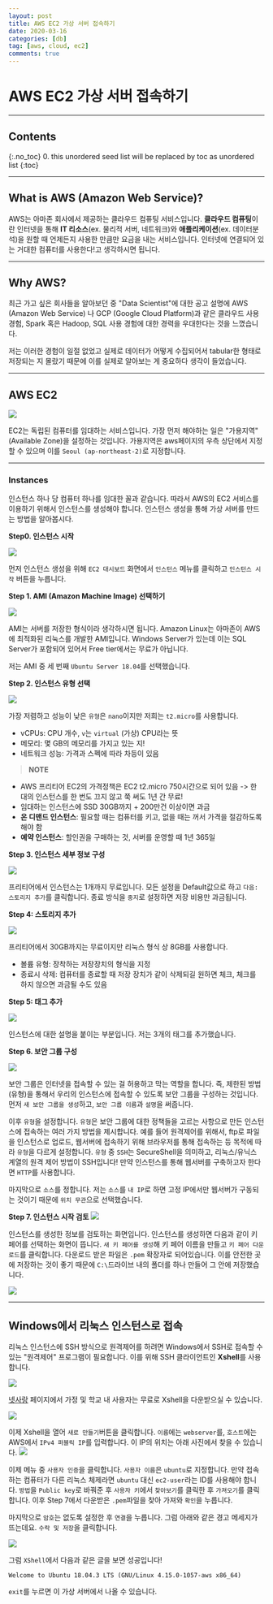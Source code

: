 ```yaml
---
layout: post
title: AWS EC2 가상 서버 접속하기
date: 2020-03-16
categories: [db]
tag: [aws, cloud, ec2]
comments: true
---
```

# AWS EC2 가상 서버 접속하기

---
## **Contents**
{:.no_toc}
0. this unordered seed list will be replaced by toc as unordered list
{:toc}



---
## **What is AWS (Amazon Web Service)?**


AWS는 아마존 회사에서 제공하는 클라우드 컴퓨팅 서비스입니다. **클라우드 컴퓨팅**이란 인터넷을 통해 **IT 리소스**(ex. 물리적 서버, 네트워크)와 **애플리케이션**(ex. 데이터분석)을 원할 때 언제든지 사용한 만큼만 요금을 내는 서비스입니다. 인터넷에 연결되어 있는 거대한 컴퓨터를 사용한다!고 생각하시면 됩니다. 

---
## **Why AWS?**

최근 가고 싶은 회사들을 알아보던 중 "Data Scientist"에 대한 공고 설명에 AWS (Amazon Web Service) 나 GCP (Google Cloud Platform)과 같은 클라우드 사용 경험, Spark 혹은 Hadoop, SQL 사용 경험에 대한 경력을 우대한다는 것을 느꼈습니다. 

저는 이러한 경험이 일절 없었고 실제로 데이터가 어떻게 수집되어서 tabular한 형태로 저장되는 지 몰랐기 때문에 이를 실제로 알아보는 게 중요하다 생각이 들었습니다.

---
## **AWS EC2**
![](../images/aws-ec2.png)

EC2는 독립된 컴퓨터를 임대하는 서비스입니다. 가장 먼저 해야하는 일은 "가용지역" (Available Zone)을 설정하는 것입니다. 
가용지역은 aws페이지의 우측 상단에서 지정할 수 있으며 이를 `Seoul (ap-northeast-2)`로 지정합니다.

---

### **Instances**

인스턴스 하나 당 컴퓨터 하나를 임대한 꼴과 같습니다. 
따라서 AWS의 EC2 서비스를 이용하기 위해서 인스턴스를 생성해야 합니다. 
인스턴스 생성을 통해 가상 서버를 만드는 방법을 알아봅시다.

**Step0. 인스턴스 시작**

![](../images/aws-launchinst.png)

먼저 인스턴스 생성을 위해 `EC2 대시보드` 화면에서 `인스턴스` 메뉴를 클릭하고 `인스턴스 시작` 버튼을 누릅니다.

**Step 1. AMI (Amazon Machine Image) 선택하기**

![](../images/aws-step1.png)

AMI는 서버를 저장한 형식이라 생각하시면 됩니다.
Amazon Linux는 아마존이 AWS에 최적화된 리눅스를 개발한 AMI입니다. 
Windows Server가 있는데 이는 SQL Server가 포함되어 있어서 Free tier에서는 무료가 아닙니다. 

저는 AMI 중 세 번째 `Ubuntu Server 18.04`를 선택했습니다.

**Step 2. 인스턴스 유형 선택**

![](../images/aws-step2.png)

가장 저렴하고 성능이 낮은 `유형`은 `nano`이지만 저희는 `t2.micro`를 사용합니다.

* vCPUs: CPU 개수, `v`는 `virtual` (가상) CPU라는 뜻
* 메모리: 몇 GB의 메모리를 가지고 있는 지!
* 네트워크 성능: 가격과 스펙에 따라 차등이 있음

>**NOTE** 
* AWS 프리티어 EC2의 가격정책은 EC2 t2.micro 750시간으로 되어 있음 -> 한 대의 인스턴스를 한 번도 끄지 않고 쭉 써도 1년 간 무료!  
* 임대하는 인스턴스에 SSD 30GB까지 + 200만건 이상이면 과금
* **온 디맨드 인스턴스**: 필요할 때는 컴퓨터를 키고, 없을 때는 꺼서 가격을 절감하도록 해야 함
* **예약 인스턴스**: 할인권을 구매하는 것, 서버를 운영할 때 1년 365일 

**Step 3. 인스턴스 세부 정보 구성**

![](../images/aws-step3.png)

프리티어에서 인스턴스는 1개까지 무료입니다. 
모든 설정을 Default값으로 하고 `다음: 스토리지 추가`를 클릭합니다.
종료 방식을 `중지`로 설정하면 저장 비용만 과금됩니다.

**Step 4: 스토리지 추가**

![](../images/aws-step4.png)

프리티어에서 30GB까지는 무료이지만 리눅스 형식 상 8GB를 사용합니다.

* 볼륨 유형: 장착하는 저장장치의 형식을 지정
* 종료시 삭제: 컴퓨터를 종료할 때 저장 장치가 같이 삭제되길 원하면 체크, 체크를 하지 않으면 과금될 수도 있음

**Step 5: 태그 추가**

![](../images/aws-step5.png)

인스턴스에 대한 설명을 붙이는 부분입니다.
저는 3개의 태그를 추가했습니다. 

**Step 6. 보안 그룹 구성**

![](../images/aws-step6.png)

보안 그룹은 인터넷을 접속할 수 있는 걸 허용하고 막는 역할을 합니다. 즉, 제한된 방법(유형)을 통해서 우리의 인스턴스에 접속할 수 있도록 보안 그룹을 구성하는 것입니다.
먼저 `새 보안 그룹을 생성`하고, `보안 그룹 이름`과 `설명`을 써줍니다.

이후 `유형`을 설정합니다. `유형`은 보안 그룹에 대한 정책들을 고르는 사항으로 만든 인스턴스에 접속하는 여러 가지 방법을 제시합니다. 예를 들어 원격제어를 위해서, ftp로 파일을 인스턴스로 업로드, 웹서버에 접속하기 위해 브라우저를 통해 접속하는 등 목적에 따라 `유형`을 다르게 설정합니다.
`유형` 중 `SSH`는 SecureShell을 의미하고, 리눅스/유닉스 계열의 원격 제어 방법이 SSH입니다! 
만약 인스턴스를 통해 웹서버를 구축하고자 한다면 `HTTP`를 사용합니다. 

마지막으로 `소스`를 정합니다. 저는 `소스`를 `내 IP`로 하면 고정 IP에서만 웹서버가 구동되는 것이기 때문에 `위치 무관`으로 선택했습니다.
    

**Step 7. 인스턴스 시작 검토**
![](../images/aws-step7-2.png)

인스턴스를 생성한 정보를 검토하는 화면입니다. 인스턴스를 생성하면 다음과 같이 키 페어를 선택하는 화면이 뜹니다.
`새 키 페어를 생성`해 키 페어 이름을 만들고 `키 페어 다운로드`를 클릭합니다. 
다운로드 받은 파일은 `.pem` 확장자로 되어있습니다. 이를 안전한 곳에 저장하는 것이 좋기 때문에 `C:\`드라이브 내의 폴더를 하나 만들어 그 안에 저장했습니다.

![](../images/aws-ec2fin.png)


---
## **Windows에서 리눅스 인스턴스로 접속**

리눅스 인스턴스에 SSH 방식으로 원격제어를 하려면 Windows에서 SSH로 접속할 수 있는 "원격제어" 프로그램이 필요합니다.
이를 위해 SSH 클라이언트인 **Xshell**를 사용합니다.

![](../images/aws-xshell.png)

[넷사랑](https://www.netsarang.com/ko/free-for-home-school/) 페이지에서 가정 및 학교 내 사용자는 무료로 Xshell을 다운받으실 수 있습니다.

![](../images/aws-xshell2.png)

이제 Xshell을 열어 `새로 만들기`버튼을 클릭합니다. 
`이름`에는 `webserver`를, `호스트`에는 AWS에서 `IPv4 퍼블릭 IP`를 입력합니다. 이 IP의 위치는 아래 사진에서 찾을 수 있습니다.
![](../images/aws-ipv4.png)

이제 메뉴 중 `사용자 인증`을 클릭합니다.
`사용자 이름`은 `ubuntu`로 지정합니다. 만약 접속하는 컴퓨터가 다른 리눅스 체제라면 `ubuntu` 대신 `ec2-user`라는 ID를 사용해야 합니다.
`방법`을 `Public key`로 바꿔준 후 `사용자 키`에서 `찾아보기`를 클릭한 후 `가져오기`를 클릭합니다. 
이후 Step 7에서 다운받은 `.pem`파일을 찾아 가져와 `확인`을 누릅니다.

마지막으로 `암호`는 없도록 설정한 후 `연결`을 누릅니다.
그럼 아래와 같은 경고 메세지가 뜨는데요. `수락 및 저장`을 클릭합니다.

![](../images/aws-connect2.png)

그럼 `XShell`에서 다음과 같은 글을 보면 성공입니다!

~~~
Welcome to Ubuntu 18.04.3 LTS (GNU/Linux 4.15.0-1057-aws x86_64)
~~~

`exit`를 누르면 이 가상 서버에서 나올 수 있습니다.

